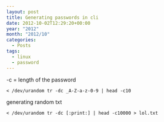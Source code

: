 ```yaml
---
layout: post
title: Generating passwords in cli
date: 2012-10-02T12:29:20+00:00
year: "2012"
month: "2012/10"
categories:
  - Posts
tags:
  - linux
  - password
---
```


-c = length of the password

```
< /dev/urandom tr -dc _A-Z-a-z-0-9 | head -c10
```

generating random txt

```
< /dev/urandom tr -dc [:print:] | head -c10000 > lol.txt
```
